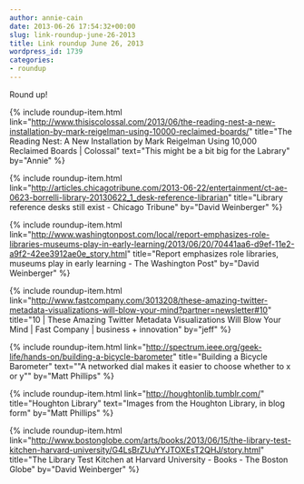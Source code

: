 ```yaml
---
author: annie-cain
date: 2013-06-26 17:54:32+00:00
slug: link-roundup-june-26-2013
title: Link roundup June 26, 2013
wordpress_id: 1739
categories:
- roundup
---
```


Round up!

{% include roundup-item.html
  link="http://www.thisiscolossal.com/2013/06/the-reading-nest-a-new-installation-by-mark-reigelman-using-10000-reclaimed-boards/"
  title="The Reading Nest: A New Installation by Mark Reigelman Using 10,000 Reclaimed Boards | Colossal"
  text="This might be a bit big for the Labrary"
  by="Annie"
%}

{% include roundup-item.html
  link="http://articles.chicagotribune.com/2013-06-22/entertainment/ct-ae-0623-borrelli-library-20130622_1_desk-reference-librarian"
  title="Library reference desks still exist - Chicago Tribune"
  by="David Weinberger"
%}

{% include roundup-item.html
  link="http://www.washingtonpost.com/local/report-emphasizes-role-libraries-museums-play-in-early-learning/2013/06/20/70441aa6-d9ef-11e2-a9f2-42ee3912ae0e_story.html"
  title="Report emphasizes role libraries, museums play in early learning - The Washington Post"
  by="David Weinberger"
%}

{% include roundup-item.html
  link="http://www.fastcompany.com/3013208/these-amazing-twitter-metadata-visualizations-will-blow-your-mind?partner=newsletter#10"
  title="10 | These Amazing Twitter Metadata Visualizations Will Blow Your Mind | Fast Company | business + innovation"
  by="jeff"
%}

{% include roundup-item.html
  link="http://spectrum.ieee.org/geek-life/hands-on/building-a-bicycle-barometer"
  title="Building a Bicycle Barometer"
  text="\"A networked dial makes it easier to choose whether to x or y\""
  by="Matt Phillips"
%}

{% include roundup-item.html
  link="http://houghtonlib.tumblr.com/"
  title="Houghton Library"
  text="Images from the Houghton Library, in blog form"
  by="Matt Phillips"
%}

{% include roundup-item.html
  link="http://www.bostonglobe.com/arts/books/2013/06/15/the-library-test-kitchen-harvard-university/G4LsBrZUuYYJTOXEsT2QHJ/story.html"
  title="The Library Test Kitchen at Harvard University - Books - The Boston Globe"
  by="David Weinberger"
%}
